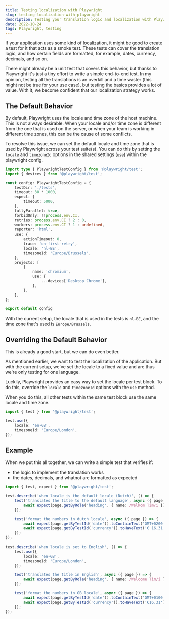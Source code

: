 ```yaml
---
title: Testing localization with Playwright
slug: testing-localization-with-playwright
description: Testing your translation logic and localization with Playwright
date: 2022-10-24
tags: Playwright, testing
---
```


If your application uses some kind of localization, it might be good to create a test for it that acts as a smoke test.
These tests can cover the translation logic, and how certain fields are formatted, for example, dates, currency, decimals, and so on.

There might already be a unit test that covers this behavior, but thanks to Playwright it's just a tiny effort to write a simple end-to-end test.
In my opinion, testing all the translations is an overkill and a time waster (this might not be true for your use case), but testing the basics provides a lot of value.
With it, we become confident that our localization strategy works.

## The Default Behavior

By default, Playwright uses the locale and time zone of the host machine.
This is not always desirable.
When your locale and/or time zone is different from the one that is used on the server, or when your team is working in different time zones, this can be the cause of some conflicts.

To resolve this issue, we can set the default locale and time zone that is used by Playwright across your test suite(s).
You can do this by setting the `locale` and `timezoneId` options in the shared settings (`use`) within the playwright config.

```ts{18-19}:playwright.config.ts
import type { PlaywrightTestConfig } from '@playwright/test';
import { devices } from '@playwright/test';

const config: PlaywrightTestConfig = {
    testDir: './tests',
    timeout: 30 * 1000,
    expect: {
        timeout: 5000,
    },
    fullyParallel: true,
    forbidOnly: !!process.env.CI,
    retries: process.env.CI ? 2 : 0,
    workers: process.env.CI ? 1 : undefined,
    reporter: 'html',
    use: {
        actionTimeout: 0,
        trace: 'on-first-retry',
        locale: 'nl-BE',
        timezoneId: 'Europe/Brussels',
    },
    projects: [
        {
            name: 'chromium',
            use: {
                ...devices['Desktop Chrome'],
            },
        },
    ],
};

export default config
```

With the current setup, the locale that is used in the tests is `nl-BE`, and the time zone that's used is `Europe/Brussels`.

## Overriding the Default Behavior

This is already a good start, but we can do even better.

As mentioned earlier, we want to test the localization of the application.
But with the current setup, we've set the locale to a fixed value and are thus we're only testing for one language.

Luckily, Playwright provides an easy way to set the locale per test block.
To do this, override the `locale` and `timezoneId` options with the `use` method.

When you do this, all other tests within the same test block use the same locale and time zone.

```ts
import { test } from '@playwright/test';

test.use({
	locale: 'en-GB',
	timezoneId: 'Europe/London',
});
```

## Example

When we put this all together, we can write a simple test that verifies if:

- the logic to implement the translation works
- the dates, decimals, and whatnot are formatted as expected

```ts
import { test, expect } from '@playwright/test';

test.describe('when locale is the default locale (Dutch)', () => {
	test('translates the title to the default language', async ({ page }) => {
		await expect(page.getByRole('heading', { name: /Welkom Tim/i })).toBeVisible();
	});

	test('format the numbers in dutch locale', async ({ page }) => {
		await expect(page.getByTestId('date')).toContainText('GMT+0200');
		await expect(page.getByTestId('currency')).toHaveText('€ 16,31');
	});
});

test.describe('when locale is set to English', () => {
	test.use({
		locale: 'en-GB',
		timezoneId: 'Europe/London',
	});

	test('translates the title in English', async ({ page }) => {
		await expect(page.getByRole('heading', { name: /Welcome Tim/i })).toBeVisible();
	});

	test('format the numbers in GB locale', async ({ page }) => {
		await expect(page.getByTestId('date')).toContainText('GMT+0100');
		await expect(page.getByTestId('currency')).toHaveText('€16.31');
	});
});
```

